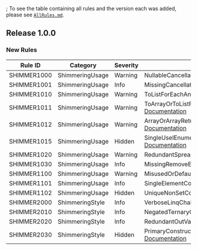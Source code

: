 ﻿; To see the table containing all rules and the version each was added, please see [`AllRules.md`](../../site/docs/AllRules.md).

## Release 1.0.0

### New Rules

Rule ID | Category | Severity | Notes
--------|----------|----------|-------
SHIMMER1000 | ShimmeringUsage | Warning  | NullableCancellationTokenAnalyzer, [Documentation](../../site/docs/UsageRules/SHIMMER1000.md)
SHIMMER1001 | ShimmeringUsage |  Info    | MissingCancellationTokenAnalyzer, [Documentation](../../site/docs/UsageRules/SHIMMER1001.md)
SHIMMER1010 | ShimmeringUsage | Warning  | ToListForEachAnalyzer, [Documentation](../../site/docs/UsageRules/SHIMMER1010.md)
SHIMMER1011 | ShimmeringUsage | Warning  | ToArrayOrToListFollowedByLinqMethodAnalyzer, [Documentation](../../site/docs/UsageRules/SHIMMER1011.md)
SHIMMER1012 | ShimmeringUsage | Warning  | ArrayOrArrayReturningMethodFollowedByToArrayAnalyzer, [Documentation](../../site/docs/UsageRules/SHIMMER1012.md)
SHIMMER1015 | ShimmeringUsage |  Hidden  | SingleUseIEnumerableMaterializationAnalyzer, [Documentation](../../site/docs/UsageRules/SHIMMER1015.md)
SHIMMER1020 | ShimmeringUsage | Warning  | RedundantSpreadElementAnalyzer, [Documentation](../../site/docs/UsageRules/SHIMMER1020.md)
SHIMMER1030 | ShimmeringUsage |  Info    | MissingRemoveEmptyEntriesAnalyzer, [Documentation](../../site/docs/UsageRules/SHIMMER1030.md)
SHIMMER1100 | ShimmeringUsage | Warning  | MisusedOrDefaultAnalyzer, [Documentation](../../site/docs/UsageRules/SHIMMER1100.md)
SHIMMER1101 | ShimmeringUsage |  Info    | SingleElementConcatAnalyzer, [Documentation](../../site/docs/UsageRules/SHIMMER1101.md)
SHIMMER1102 | ShimmeringUsage |  Hidden  | UniqueNonSetCollectionAnalyzer, [Documentation](../../site/docs/UsageRules/SHIMMER1102.md)
SHIMMER2000 | ShimmeringStyle |  Info    | VerboseLinqChainAnalyzer, [Documentation](../../site/docs/StyleRules/SHIMMER2000.md)
SHIMMER2010 | ShimmeringStyle |  Info    | NegatedTernaryConditionAnalyzer, [Documentation](../../site/docs/StyleRules/SHIMMER2010.md)
SHIMMER2020 | ShimmeringStyle |  Info    | RedundantOutVariableAnalyzer, [Documentation](../../site/docs/StyleRules/SHIMMER2020.md)
SHIMMER2030 | ShimmeringStyle |  Hidden  | PrimaryConstructorParameterReassignmentAnalyzer, [Documentation](../../site/docs/StyleRules/SHIMMER2030.md)